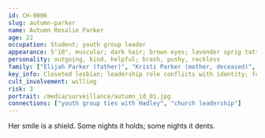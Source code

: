 ```yaml
---
id: CH-0006
slug: autumn-parker
name: Autumn Rosalie Parker
age: 22
occupation: Student; youth group leader
appearance: 5'10", muscular; dark hair; brown eyes; lavender sprig tattoo
personality: outgoing, kind, helpful; brash, pushy, reckless
family: ["Elijah Parker (father)", "Kristi Parker (mother, deceased)", "Jonah (brother)", "Lily (sister)"]
key_info: Closeted lesbian; leadership role conflicts with identity; fears being outed/forced into marriage.
cult_involvement: willing
risk: 3
portrait: /media/surveillance/autumn_id_01.jpg
connections: ["youth group ties with Hadley", "church leadership"]
---
```

Her smile is a shield. Some nights it holds; some nights it dents.
